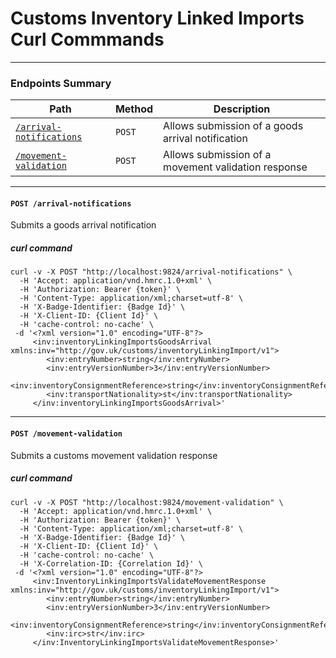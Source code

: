 # Customs Inventory Linked Imports Curl Commmands
---
### Endpoints Summary

| Path                                                                                                                            |  Method  | Description                                |
|---------------------------------------------------------------------------------------------------------------------------------|----------|--------------------------------------------|
| [`/arrival-notifications`](#user-content-post-arrival-notifications)                                                              |   `POST` |    Allows submission of a goods arrival notification | 
| [`/movement-validation`](#user-content-post-movement-validation)                                                            |   `POST` |    Allows submission of a movement validation response |

--- 
 
#### `POST /arrival-notifications` 
Submits a goods arrival notification
 
##### curl command
```
curl -v -X POST "http://localhost:9824/arrival-notifications" \
  -H 'Accept: application/vnd.hmrc.1.0+xml' \
  -H 'Authorization: Bearer {token}' \
  -H 'Content-Type: application/xml;charset=utf-8' \
  -H 'X-Badge-Identifier: {Badge Id}' \
  -H 'X-Client-ID: {Client Id}' \
  -H 'cache-control: no-cache' \
 -d '<?xml version="1.0" encoding="UTF-8"?>
     <inv:inventoryLinkingImportsGoodsArrival xmlns:inv="http://gov.uk/customs/inventoryLinkingImport/v1">
        <inv:entryNumber>string</inv:entryNumber>
        <inv:entryVersionNumber>3</inv:entryVersionNumber>
        <inv:inventoryConsignmentReference>string</inv:inventoryConsignmentReference>
        <inv:transportNationality>st</inv:transportNationality>
     </inv:inventoryLinkingImportsGoodsArrival>'
```
 
---

#### `POST /movement-validation`
Submits a customs movement validation response
 
##### curl command
```
curl -v -X POST "http://localhost:9824/movement-validation" \
  -H 'Accept: application/vnd.hmrc.1.0+xml' \
  -H 'Authorization: Bearer {token}' \
  -H 'Content-Type: application/xml;charset=utf-8' \
  -H 'X-Badge-Identifier: {Badge Id}' \
  -H 'X-Client-ID: {Client Id}' \
  -H 'cache-control: no-cache' \
  -H 'X-Correlation-ID: {Correlation Id}' \
 -d '<?xml version="1.0" encoding="UTF-8"?>
     <inv:InventoryLinkingImportsValidateMovementResponse xmlns:inv="http://gov.uk/customs/inventoryLinkingImport/v1">
        <inv:entryNumber>string</inv:entryNumber>
        <inv:entryVersionNumber>3</inv:entryVersionNumber>
        <inv:inventoryConsignmentReference>string</inv:inventoryConsignmentReference>
        <inv:irc>str</inv:irc>
     </inv:InventoryLinkingImportsValidateMovementResponse>'
```

